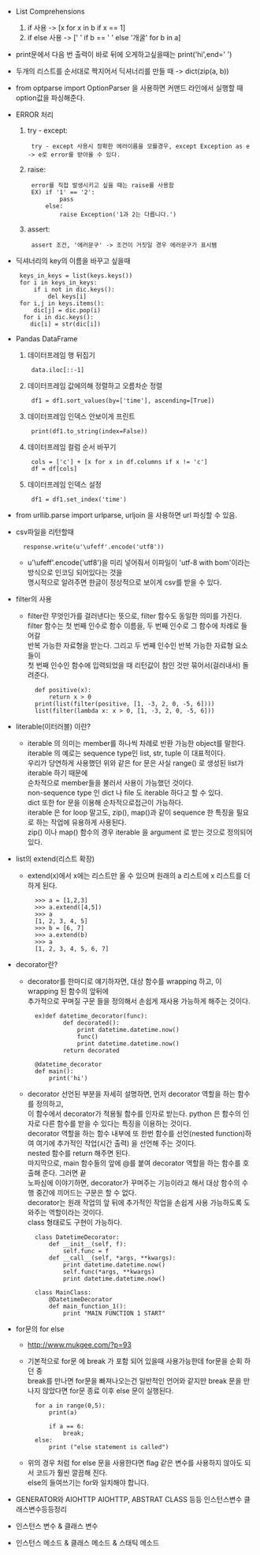 - List Comprehensions
    1. if 사용 -> [x for x in b if x == 1]
	2. if else 사용 -> [' ' if b == ' '  else '개굴' for b in a]



- print문에서 다음 번 출력이 바로 뒤에 오게하고싶을때는 print('hi',end=' ')

- 두개의 리스트를 순서대로 짝지어서 딕셔너리를 만들 때 -> dict(zip(a, b))

- from optparse import OptionParser 을 사용하면 커맨드 라인에서 실행할 때 option값을 파싱해준다.


- ERROR 처리
    1. try - except:

			try - except 사용시 정확한 에러이름을 모를경우, except Exception as e -> e로 error를 받아올 수 있다.
	2. raise:
    
            error를 직접 발생시키고 싶을 때는 raise를 사용함
            EX) if '1' == '2':
                    pass
                else:
                    raise Exception('1과 2는 다릅니다.')
	3. assert:
    
            assert 조건, '에러문구' -> 조건이 거짓일 경우 에러문구가 표시됌

	 
- 딕셔너리의 key의 이름을 바꾸고 싶을때          


       keys_in_keys = list(keys.keys())   
       for i in keys_in_keys: 
           if i not in dic.keys():           
               del keys[i]                
       for i,j in keys.items():
           dic[j] = dic.pop(i)
        for i in dic.keys():
          dic[i] = str(dic[i])
          
- Pandas DataFrame
    1. 데이터프레임 행 뒤집기
  
            data.iloc[::-1]
    2. 데이터프레임 값에의해 정렬하고 오름차순 정렬
    
            df1 = df1.sort_values(by=['time'], ascending=[True])
    3. 데이터프레임 인덱스 안보이게 프린트
       
            print(df1.to_string(index=False))
    4. 데이터프레임 컬럼 순서 바꾸기
  
            cols = ['c'] + [x for x in df.columns if x != 'c']
            df = df[cols]
    5. 데이터프레임 인덱스 설정
  
            df1 = df1.set_index('time')
            
- from urllib.parse import urlparse, urljoin 을 사용하면 url 파싱할 수 있음.

- csv파일을 리턴할때 

        response.write(u'\ufeff'.encode('utf8'))
        
    - u'\ufeff'.encode('utf8')을 미리 넣어줘서 이파일이 'utf-8 with bom'이라는 방식으로 인코딩 되어있다는 것을<br>
    명시적으로 알려주면 한글이 정상적으로 보이게 csv를 받을 수 있다.

- filter의 사용
    - filter란 무엇인가를 걸러낸다는 뜻으로, filter 함수도 동일한 의미를 가진다. <br>
    filter 함수는 첫 번째 인수로 함수 이름을, 두 번째 인수로 그 함수에 차례로 들어갈<br>
    반복 가능한 자료형을 받는다. 그리고 두 번째 인수인 반복 가능한 자료형 요소들이<br>
    첫 번째 인수인 함수에 입력되었을 때 리턴값이 참인 것만 묶어서(걸러내서) 돌려준다.

            def positive(x):
                return x > 0
            print(list(filter(positive, [1, -3, 2, 0, -5, 6])))
            list(filter(lambda x: x > 0, [1, -3, 2, 0, -5, 6]))
            
            
- literable(이터러블) 이란?
    - iterable 의 의미는 member를 하나씩 차례로 반환 가능한 object를 말한다.<br> 
    iterable 의 예로는 sequence type인 list, str, tuple 이 대표적이다. 
    <br>우리가 당연하게 사용했던 위와 같은 for 문은 사실 range() 로 생성된 list가 iterable 하기 때문에<Br> 순차적으로 member들을 불러서 사용이 가능했던 것이다.<br> 
    non-sequence type 인 dict 나 file 도 iterable 하다고 할 수 있다. <br>dict 또한 for 문을 이용해 순차적으로접근이 가능하다.
    <br>iterable 은 for loop 말고도, zip(), map()과 같이 sequence 한 특징을 필요로 하는 작업에 유용하게 사용된다.
    <br>zip() 이나 map() 함수의 경우 iterable 을 argument 로 받는 것으로 정의되어 있다.
    
- list의 extend(리스트 확장)
    - extend(x)에서 x에는 리스트만 올 수 있으며 원래의 a 리스트에 x 리스트를 더하게 된다.
        
            >>> a = [1,2,3]
            >>> a.extend([4,5])
            >>> a
            [1, 2, 3, 4, 5]
            >>> b = [6, 7]
            >>> a.extend(b)
            >>> a
            [1, 2, 3, 4, 5, 6, 7]
            
- decorator란?
    - decorator를 한마디로 얘기하자면, 대상 함수를 wrapping 하고, 이 wrapping 된 함수의 앞뒤에<br>
     추가적으로 꾸며질 구문 들을 정의해서 손쉽게 재사용 가능하게 해주는 것이다.

            ex)def datetime_decorator(func):
                    def decorated():
                        print datetime.datetime.now()
                        func()
                        print datetime.datetime.now()
                    return decorated
            
            @datetime_decorator
            def main():
                print('hi')
    - decorator 선언된 부분을 자세히 설명하면, 먼저 decorator 역할을 하는 함수를 정의하고,<br>
     이 함수에서 decorator가 적용될 함수를 인자로 받는다. python 은 함수의 인자로 다른 함수를 받을 수 있다는 특징을 이용하는 것이다.<br>
     decorator 역할을 하는 함수 내부에 또 한번 함수를 선언(nested function)하여 여기에 추가적인 작업(시간 출력) 을 선언해 주는 것이다.
     <br>nested 함수를 return 해주면 된다.
     <br>마지막으로, main 함수들의 앞에 @를 붙여 decorator 역할을 하는 함수를 호출해 준다. 그러면 끝
     <br>노파심에 이야기하면, decorator가 꾸며주는 기능이라고 해서 대상 함수의 수행 중간에 끼어드는 구문은 할 수 없다.  
     decorator는 원래 작업의 앞 뒤에 추가적인 작업을 손쉽게 사용 가능하도록 도와주는 역할이라는 것이다.  
     class 형태로도 구현이 가능하다.
     
            class DatetimeDecorator:
                def __init__(self, f):
                    self.func = f
                def __call__(self, *args, **kwargs):
                    print datetime.datetime.now()
                    self.func(*args, **kwargs)
                    print datetime.datetime.now()
            
            class MainClass:
                @DatetimeDecorator
                def main_function_1():
                    print "MAIN FUNCTION 1 START"
                
- for문의 for else
    - http://www.mukgee.com/?p=93
	- 기본적으로 for문 에 break 가 포함 되어 있을때 사용가능한데 for문을 순회 하던 중<br>
	 break를 만나면 for문을 빠져나오는건 일반적인 언어와 같지만 break 문을 만나지 않았다면 for문 종료 이후 else 문이 실행된다.
	 
            for a in range(0,5):
                print(a)
	 
                if a == 6:
	                break;
	        else:
	            print ("else statement is called")
	 
    - 위의 경우 처럼 for else 문을 사용한다면 flag 같은 변수를 사용하지 않아도 되서 코드가 훨씬 깔끔해 진다.
      <br>else의 들여쓰기는 for와 일치해야 합니다.
      
- GENERATOR와 AIOHTTP AIOHTTP, ABSTRAT CLASS 등등 인스턴스변수 클래스변수등등정리

- 인스턴스 변수 & 클래스 변수
- 인스턴스 메소드 & 클래스 메소드 & 스태틱 메소드


